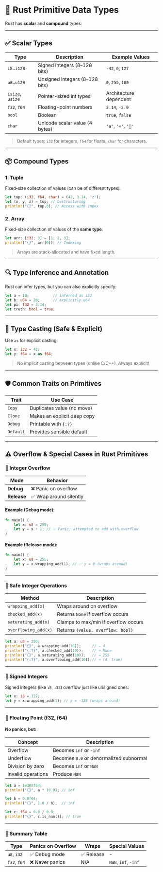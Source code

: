 # 🧠 Rust Primitive Data Types

Rust has **scalar** and **compound** types:

---

## ✅ Scalar Types

| Type             | Description                    | Example Values         |
| ---------------- | ------------------------------ | ---------------------- |
| `i8`..`i128`     | Signed integers (8–128 bits)   | `-42`, `0`, `127`      |
| `u8`..`u128`     | Unsigned integers (8–128 bits) | `0`, `255`, `100`      |
| `isize`, `usize` | Pointer-sized int types        | Architecture dependent |
| `f32`, `f64`     | Floating-point numbers         | `3.14`, `-2.0`         |
| `bool`           | Boolean                        | `true`, `false`        |
| `char`           | Unicode scalar value (4 bytes) | `'a'`, `'∞'`, `'🚀'`   |

> Default types: `i32` for integers, `f64` for floats, `char` for characters.

---

## 📦 Compound Types

### 1. **Tuple**

Fixed-size collection of values (can be of different types).

```rust
let tup: (i32, f64, char) = (42, 3.14, 'z');
let (x, y, z) = tup; // Destructuring
println!("{}", tup.0); // Access with index
```

### 2. **Array**

Fixed-size collection of values of the **same type**.

```rust
let arr: [i32; 3] = [1, 2, 3];
println!("{}", arr[0]); // Indexing
```

> Arrays are stack-allocated and have fixed length.

---

## 🔍 Type Inference and Annotation

Rust can infer types, but you can also explicitly specify:

```rust
let a = 10;           // inferred as i32
let b: u64 = 20;      // explicitly u64
let pi: f32 = 3.14;
let truth: bool = true;
```

---

## 🧪 Type Casting (Safe & Explicit)

Use `as` for explicit casting:

```rust
let x: i32 = 42;
let y: f64 = x as f64;
```

> No implicit casting between types (unlike C/C++). Always explicit!

---

## 🛡 Common Traits on Primitives

| Trait     | Use Case                    |
| --------- | --------------------------- |
| `Copy`    | Duplicates value (no move)  |
| `Clone`   | Makes an explicit deep copy |
| `Debug`   | Printable with `{:?}`       |
| `Default` | Provides sensible default   |

---

## ⚠️ Overflow & Special Cases in Rust Primitives

### 🔹 Integer Overflow

| Mode        | Behavior               |
| ----------- | ---------------------- |
| **Debug**   | ❌ Panic on overflow    |
| **Release** | ✅ Wrap around silently |

#### Example (Debug mode):

```rust
fn main() {
    let x: u8 = 255;
    let y = x + 1; // 💥 Panic: attempted to add with overflow
}
```

#### Example (Release mode):

```rust
fn main() {
    let x: u8 = 255;
    let y = x.wrapping_add(1); // ✅ y = 0 (wraps around)
}
```

---

### 🔹 Safe Integer Operations

| Method               | Description                          |
| -------------------- | ------------------------------------ |
| `wrapping_add(x)`    | Wraps around on overflow             |
| `checked_add(x)`     | Returns `None` if overflow occurs    |
| `saturating_add(x)`  | Clamps to max/min if overflow occurs |
| `overflowing_add(x)` | Returns `(value, overflow: bool)`    |

```rust
let a: u8 = 250;
println!("{}", a.wrapping_add(10));     // → 4
println!("{:?}", a.checked_add(10));    // → None
println!("{}", a.saturating_add(10));   // → 255
println!("{:?}", a.overflowing_add(10));// → (4, true)
```

---

### 🔹 Signed Integers

Signed integers (like `i8`, `i32`) overflow just like unsigned ones:

```rust
let x: i8 = 127;
let y = x.wrapping_add(1); // y = -128 (wraps around)
```

---

### 🔹 Floating Point (f32, f64)

#### No panics, but:

| Concept            | Description                             |
| ------------------ | --------------------------------------- |
| Overflow           | Becomes `inf` or `-inf`                 |
| Underflow          | Becomes `0.0` or denormalized subnormal |
| Division by zero   | Becomes `inf` or `NaN`                  |
| Invalid operations | Produce `NaN`                           |

```rust
let a = 1e308f64;
println!("{}", a * 10.0); // inf

let b = 0.0f64;
println!("{}", 1.0 / b);  // inf

let c: f64 = 0.0 / 0.0;
println!("{}", c.is_nan()); // true
```

---

### 🔹 Summary Table

| Type         | Panics on Overflow | Wraps     | Special Values       |
| ------------ | ------------------ | --------- | -------------------- |
| `u8`, `i32`  | ✅ Debug mode       | ✅ Release | -                    |
| `f32`, `f64` | ❌ Never panics     | N/A       | `NaN`, `inf`, `-inf` |
